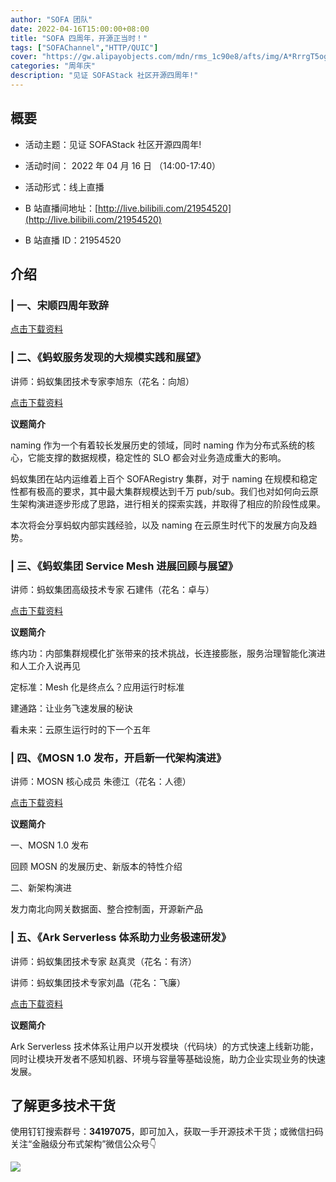```yaml
---
author: "SOFA 团队"
date: 2022-04-16T15:00:00+08:00
title: "SOFA 四周年，开源正当时！"
tags: ["SOFAChannel","HTTP/QUIC"]
cover: "https://gw.alipayobjects.com/mdn/rms_1c90e8/afts/img/A*RrrgT5ogn10AAAAAAAAAAAAAARQnAQ"
categories: "周年庆"
description: "见证 SOFAStack 社区开源四周年!"
---
```


## 概要

- 活动主题：见证 SOFAStack 社区开源四周年!

- 活动时间： 2022 年 04 月 16 日 （14:00-17:40）

- 活动形式：线上直播

- B 站直播间地址：[http://live.bilibili.com/21954520](http://live.bilibili.com/21954520)

- B 站直播 ID：21954520

## 介绍

### | 一、宋顺四周年致辞

[点击下载资料](https://gw.alipayobjects.com/os/bmw-prod/81df7086-292c-47b1-83e8-e5abb1535d2f.pdf)

### | 二、《蚂蚁服务发现的大规模实践和展望》

讲师：蚂蚁集团技术专家李旭东（花名：向旭）

[点击下载资料](https://gw.alipayobjects.com/os/bmw-prod/ee3f90ff-719f-4c27-8560-89d6638298a0.pdf)

**议题简介**

naming 作为一个有着较长发展历史的领域，同时 naming 作为分布式系统的核心，它能支撑的数据规模，稳定性的 SLO 都会对业务造成重大的影响。

蚂蚁集团在站内运维着上百个 SOFARegistry 集群，对于 naming 在规模和稳定性都有极高的要求，其中最大集群规模达到千万 pub/sub。我们也对如何向云原生架构演进逐步形成了思路，进行相关的探索实践，并取得了相应的阶段性成果。

本次将会分享蚂蚁内部实践经验，以及 naming 在云原生时代下的发展方向及趋势。

### | 三、《蚂蚁集团 Service Mesh 进展回顾与展望》

讲师：蚂蚁集团高级技术专家 石建伟（花名：卓与）      

[点击下载资料](https://gw.alipayobjects.com/os/bmw-prod/6c10e447-5a94-45f3-a84e-bef572485a28.pdf)

**议题简介**

 练内功：内部集群规模化扩张带来的技术挑战，长连接膨胀，服务治理智能化演进和人工介入说再见

 定标准：Mesh 化是终点么？应用运行时标准

 建通路：让业务飞速发展的秘诀

 看未来：云原生运行时的下一个五年

### | 四、《MOSN 1.0 发布，开启新一代架构演进》

讲师：MOSN 核心成员 朱德江（花名：人德）    

[点击下载资料](https://gw.alipayobjects.com/os/bmw-prod/3a4f6f5f-8413-492b-a9f8-315619eee88b.pdf)

**议题简介**

一、MOSN 1.0 发布

回顾 MOSN 的发展历史、新版本的特性介绍

二、新架构演进

发力南北向网关数据面、整合控制面，开源新产品

### | 五、《Ark Serverless 体系助力业务极速研发》

讲师：蚂蚁集团技术专家 赵真灵（花名：有济）

讲师：蚂蚁集团技术专家刘晶（花名：飞廉）      

[点击下载资料](https://gw.alipayobjects.com/os/bmw-prod/797e73f6-eb34-4b56-829c-6bb11710d5b0.pdf)

**议题简介**

Ark Serverless 技术体系让用户以开发模块（代码块）的方式快速上线新功能，同时让模块开发者不感知机器、环境与容量等基础设施，助力企业实现业务的快速发展。

## 了解更多技术干货

使用钉钉搜索群号：**34197075**，即可加入，获取一手开源技术干货；或微信扫码关注“金融级分布式架构”微信公众号👇

![](https://gw.alipayobjects.com/mdn/rms_1c90e8/afts/img/A*tvfDQLxTbsgAAAAAAAAAAAAAARQnAQQ)
